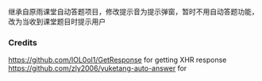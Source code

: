 继承自原雨课堂自动答题项目，修改提示音为提示弹窗，暂时不用自动答题功能，改为当收到课堂题目时提示用户

### Credits

<https://github.com/IOL0ol1/GetResponse> for getting XHR response
<https://github.com/zly2006/yuketang-auto-answer> for 
